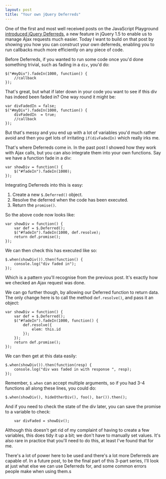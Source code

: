 ```yaml
---
layout: post
title: "Your own jQuery Deferreds"
---
```


One of the first and most well received posts on the JavaScript Playground [introduced jQuery Deferreds](http://javascriptplayground.com/blog/2012/04/jquery-deferreds-tutorial), a new feature in jQuery 1.5 to enable us to manage Ajax requests much easier. Today I want to build on that post by showing you how you can construct your own deferreds, enabling you to run callbacks much more efficiently on any piece of code.

Before Deferreds, if you wanted to run some code once you'd done something trivial, such as fading in a `div`, you'd do:

	$("#myDiv").fadeIn(1000, function() {
		//callback
	});
	
That's great, but what if later down in your code you want to see if this div has indeed been faded in? One way round it might be:

	var divFadedIn = false;
	$("#myDiv").fadeIn(1000, function() {
		divFadedIn  = true;
		//callback
	});
	
But that's messy and you end up with a lot of variables you'd much rather avoid and then you get lots of irritating `if(divFadedIn)` which really irks me. 

That's where Deferreds come in. In the past post I showed how they work with Ajax calls, but you can also integrate them into your own functions. Say we have a function fade in a div:

	var showDiv = function() {
		$("#fadeIn").fadeIn(1000);
	});
	
Integrating Deferreds into this is easy:

1. Create a new `$.Deferred()` object.
2. Resolve the deferred when the code has been executed.
3. Return the `promise()`.

So the above code now looks like:

	var showDiv = function() {
		var def = $.Deferred();
		$("#fadeIn").fadeIn(1000, def.resolve);
		return def.promise();	
	});
	
	
We can then check this has executed like so:

	$.when(showDiv()).then(function() {
		console.log("div faded in");
	});
	
Which is a pattern you'll recognise from the previous post. It's exactly how we checked an Ajax request was done.

We can go further though, by allowing our Deferred function to return data. The only change here is to call the method `def.resolve()`, and pass it an object:

	var showDiv = function() {
		var def = $.Deferred();
		$("#fadeIn").fadeIn(1000, function() {
			def.resolve({
				elem: this.id
			});
		});
		return def.promise();	
	});
	
We can then get at this data easily:

	$.when(showDiv()).then(function(resp) {
		console.log("div was faded in with response ", resp);
	});
	

Remember, `$.when` can accept multiple arguments, so if you had 3-4 functions all along these lines, you could do:

	$.when(showDiv(), hideOtherDiv(), foo(), bar()).then();

And if you need to check the state of the div later, you can save the promise to a variable to check:

        var divFaded = showDiv();

Although this doesn't get rid of my complaint of having to create a few variables, this does tidy it up a bit; we don't have to manually set values. It's also rare in practice that you'll need to do this, at least I've found that for me. 
	
There's a lot of power here to be used and there's a lot more Deferreds are capable of. In a future post, to be the final part of this 3-part series, I'll look at just what else we can use Deferreds for, and some common errors people make when using them.s
